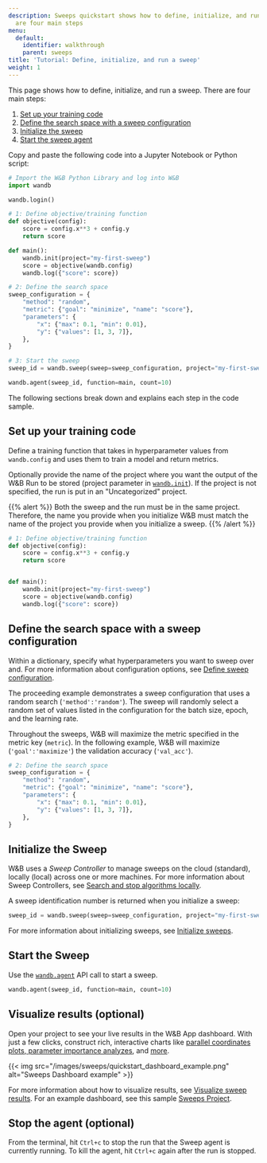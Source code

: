 ```yaml
---
description: Sweeps quickstart shows how to define, initialize, and run a sweep. There
  are four main steps
menu:
  default:
    identifier: walkthrough
    parent: sweeps
title: 'Tutorial: Define, initialize, and run a sweep'
weight: 1
---
```


This page shows how to define, initialize, and run a sweep. There are four main steps:

1. [Set up your training code](#set-up-your-training-code)
2. [Define the search space with a sweep configuration](#define-the-search-space-with-a-sweep-configuration)
3. [Initialize the sweep](#initialize-the-sweep)
4. [Start the sweep agent](#start-the-sweep)


Copy and paste the following code into a Jupyter Notebook or Python script:

```python 
# Import the W&B Python Library and log into W&B
import wandb

wandb.login()

# 1: Define objective/training function
def objective(config):
    score = config.x**3 + config.y
    return score

def main():
    wandb.init(project="my-first-sweep")
    score = objective(wandb.config)
    wandb.log({"score": score})

# 2: Define the search space
sweep_configuration = {
    "method": "random",
    "metric": {"goal": "minimize", "name": "score"},
    "parameters": {
        "x": {"max": 0.1, "min": 0.01},
        "y": {"values": [1, 3, 7]},
    },
}

# 3: Start the sweep
sweep_id = wandb.sweep(sweep=sweep_configuration, project="my-first-sweep")

wandb.agent(sweep_id, function=main, count=10)
```

The following sections break down and explains each step in the code sample.


## Set up your training code
Define a training function that takes in hyperparameter values from `wandb.config` and uses them to train a model and return metrics.

Optionally provide the name of the project where you want the output of the W&B Run to be stored (project parameter in [`wandb.init`](../../ref/python/init.md)). If the project is not specified, the run is put in an "Uncategorized" project.

{{% alert %}}
Both the sweep and the run must be in the same project. Therefore, the name you provide when you initialize W&B must match the name of the project you provide when you initialize a sweep.
{{% /alert %}}

```python
# 1: Define objective/training function
def objective(config):
    score = config.x**3 + config.y
    return score


def main():
    wandb.init(project="my-first-sweep")
    score = objective(wandb.config)
    wandb.log({"score": score})
```

## Define the search space with a sweep configuration
Within a dictionary, specify what hyperparameters you want to sweep over and. For more information about configuration options, see [Define sweep configuration](./define-sweep-configuration.md).

The proceeding example demonstrates a sweep configuration that uses a random search (`'method':'random'`). The sweep will randomly select a random set of values listed in the configuration for the batch size, epoch, and the learning rate.

Throughout the sweeps, W&B will maximize the metric specified in the metric key (`metric`). In the following example, W&B will maximize (`'goal':'maximize'`) the validation accuracy (`'val_acc'`).


```python
# 2: Define the search space
sweep_configuration = {
    "method": "random",
    "metric": {"goal": "minimize", "name": "score"},
    "parameters": {
        "x": {"max": 0.1, "min": 0.01},
        "y": {"values": [1, 3, 7]},
    },
}
```

## Initialize the Sweep

W&B uses a _Sweep Controller_ to manage sweeps on the cloud (standard), locally (local) across one or more machines. For more information about Sweep Controllers, see [Search and stop algorithms locally](./local-controller.md).

A sweep identification number is returned when you initialize a sweep:

```python
sweep_id = wandb.sweep(sweep=sweep_configuration, project="my-first-sweep")
```

For more information about initializing sweeps, see [Initialize sweeps](./initialize-sweeps.md).

## Start the Sweep

Use the [`wandb.agent`](../../ref/python/agent.md) API call to start a sweep.

```python
wandb.agent(sweep_id, function=main, count=10)
```

## Visualize results (optional)

Open your project to see your live results in the W&B App dashboard. With just a few clicks, construct rich, interactive charts like [parallel coordinates plots](../app/features/panels/parallel-coordinates.md),[ parameter importance analyzes](../app/features/panels/parameter-importance.md), and [more](../app/features/panels/intro.md).

{{< img src="/images/sweeps/quickstart_dashboard_example.png" alt="Sweeps Dashboard example" >}}

For more information about how to visualize results, see [Visualize sweep results](./visualize-sweep-results.md). For an example dashboard, see this sample [Sweeps Project](https://wandb.ai/anmolmann/pytorch-cnn-fashion/sweeps/pmqye6u3).

## Stop the agent (optional)

From the terminal, hit `Ctrl+c` to stop the run that the Sweep agent is currently running. To kill the agent, hit `Ctrl+c` again after the run is stopped.